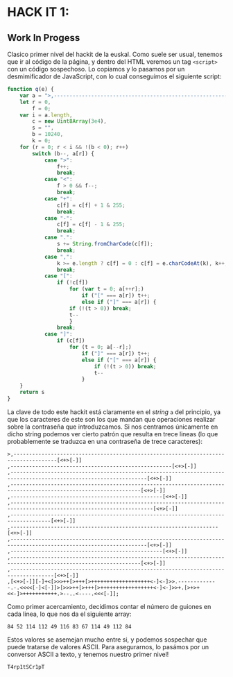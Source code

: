 # HACK IT 1: 

## Work In Progess

Clasico primer nivel del hackit de la euskal. Como suele ser usual, tenemos que ir al código de la página, y dentro del HTML veremos un tag `<script>` con un código sospechoso. Lo copiamos y lo pasamos por un desmimificador de JavaScript, con lo cual conseguimos el siguiente script:

```javascript
function q(e) {
    var a = ">,------------------------------------------------------------------------------------[<+>[-]],----------------------------------------------------[<+>[-]],------------------------------------------------------------------------------------------------------------------[<+>[-]],----------------------------------------------------------------------------------------------------------------[<+>[-]],-------------------------------------------------[<+>[-]],--------------------------------------------------------------------------------------------------------------------[<+>[-]],-----------------------------------------------------------------------------------[<+>[-]],-------------------------------------------------------------------[<+>[-]],------------------------------------------------------------------------------------------------------------------[<+>[-]],-------------------------------------------------[<+>[-]],----------------------------------------------------------------------------------------------------------------[<+>[-]],------------------------------------------------------------------------------------[<+>[-]],[<+>[-]][-]+<[>>>++[>+++[>+++++++++++++++++++<-]<-]>>.-------------.-.<<<<[-]<[-]]>[>>>++[>+++[>+++++++++++++++++<-]<-]>>+.[>+>+<<-]>+++++++++++.>--..<----.<<<[-]]";
    let r = 0,
        f = 0;
    var i = a.length,
        c = new Uint8Array(3e4),
        s = "",
        b = 10240,
        k = 0;
	for (r = 0; r < i && !(b < 0); r++) 
        switch (b--, a[r]) {
            case ">":
                f++;
                break;
            case "<":
                f > 0 && f--;
                break;
            case "+":
                c[f] = c[f] + 1 & 255;
                break;
            case "-":
                c[f] = c[f] - 1 & 255;
                break;
            case ".":
                s += String.fromCharCode(c[f]);
                break;
            case ",":
                k >= e.length ? c[f] = 0 : c[f] = e.charCodeAt(k), k++;
                break;
            case "[":
                if (!c[f])
                    for (var t = 0; a[++r];)
                        if ("[" === a[r]) t++;
                        else if ("]" === a[r]) {
                    if (!(t > 0)) break;
                    t--
                    }
                break;
            case "]":
                if (c[f])
                    for (t = 0; a[--r];)
                        if ("]" === a[r]) t++;
                        else if ("[" === a[r]) {
                            if (!(t > 0)) break;
                            t--
                        }
	}
    return s
}
```

La clave de todo este hackit está claramente en el _string_ `a` del principio, ya que los caracteres de este son los que mandan que operaciones realizar sobre la contraseña que introduzcamos. Si nos centramos únicamente en dicho string podemos ver cierto patrón que resulta en trece lineas (lo que probablemente se traduzca en una contraseña de trece caracteres):

```
>,------------------------------------------------------------------------------------[<+>[-]]
,----------------------------------------------------[<+>[-]]
,------------------------------------------------------------------------------------------------------------------[<+>[-]]
,----------------------------------------------------------------------------------------------------------------[<+>[-]]
,-------------------------------------------------[<+>[-]]
,--------------------------------------------------------------------------------------------------------------------[<+>[-]]
,-----------------------------------------------------------------------------------[<+>[-]]
,-------------------------------------------------------------------[<+>[-]]
,------------------------------------------------------------------------------------------------------------------[<+>[-]]
,-------------------------------------------------[<+>[-]]
,----------------------------------------------------------------------------------------------------------------[<+>[-]]
,------------------------------------------------------------------------------------[<+>[-]]
,[<+>[-]][-]+<[>>>++[>+++[>+++++++++++++++++++<-]<-]>>.-------------.-.<<<<[-]<[-]]>[>>>++[>+++[>+++++++++++++++++<-]<-]>>+.[>+>+<<-]>+++++++++++.>--..<----.<<<[-]];
```

Como primer acercamiento, decidimos contar el número de guiones en cada linea, lo que nos da el siguiente array:
```
84 52 114 112 49 116 83 67 114 49 112 84
```

Estos valores se asemejan mucho entre si, y podemos sospechar que puede tratarse de valores ASCII. Para asegurarnos, lo pasámos por un conversor ASCII a texto, y tenemos nuestro primer nivel!
```
T4rp1tSCr1pT
```